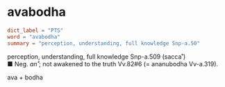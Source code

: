 # avabodha

``` toml
dict_label = "PTS"
word = "avabodha"
summary = "perception, understanding, full knowledge Snp-a.50"
```

perception, understanding, full knowledge Snp\-a.509 (sacca˚)  
■ Neg. *an˚*; not awakened to the truth Vv.82#6 (= ananubodha Vv\-a.319).

ava \+ bodha

